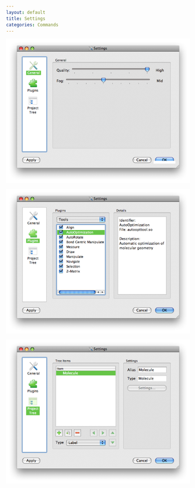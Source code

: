 ```yaml
---
layout: default
title: Settings
categories: Commands
---
```




![](/images/SettingsGeneral.png)

![](/images/SettingsPlugins.png)

![](/images/SettingsProjectTree.png)



